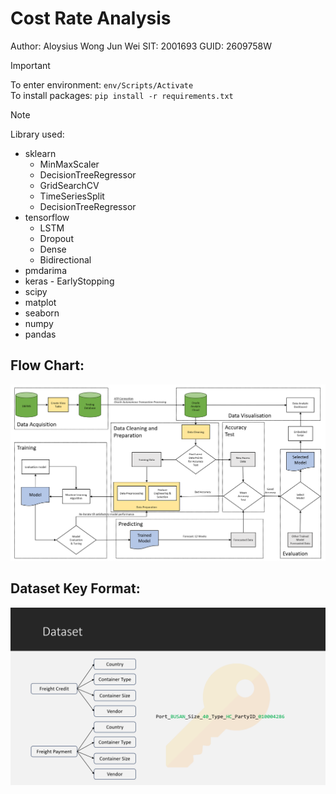 # Cost Rate Analysis
Author: Aloysius Wong Jun Wei
SIT: 2001693
GUID: 2609758W

> [!IMPORTANT]
> To enter environment: ```env/Scripts/Activate ```<br />
> To install packages: ```pip install -r requirements.txt```

>[!NOTE]
> Library used: 
> - sklearn
>   - MinMaxScaler
>   - DecisionTreeRegressor
>   - GridSearchCV
>   - TimeSeriesSplit
>   - DecisionTreeRegressor
> - tensorflow
>   - LSTM
>   - Dropout
>   - Dense
>   - Bidirectional
> - pmdarima
> - keras
    - EarlyStopping
> - scipy
> - matplot
> - seaborn
> - numpy
> - pandas

## Flow Chart:
![Flow Chart](/images/flowchart.PNG)

## Dataset Key Format:
![Dataset Key Format](/images/dataset_key_format.PNG)